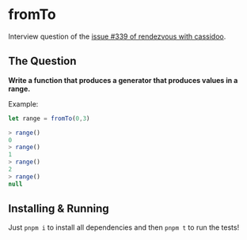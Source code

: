 # fromTo

Interview question of the [issue #339 of rendezvous with cassidoo](https://buttondown.email/cassidoo/archive/youve-got-to-love-whats-yours-alicia-keys/).

## The Question

**Write a function that produces a generator that produces values in a range.**

Example:

```js
let range = fromTo(0,3)

> range()
0
> range()
1
> range()
2
> range()
null
```

## Installing & Running

Just `pnpm i` to install all dependencies and then `pnpm t` to run the tests!
